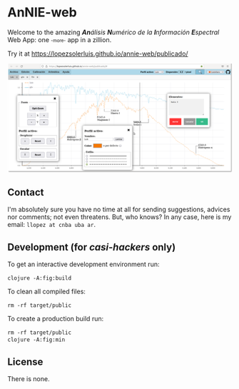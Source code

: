 # AnNIE-web

Welcome to the amazing ***An****álisis* ***N****umérico de la* ***I****nformación* ***E****spectral* Web App: one <font size="1">-more-</font> app in a zillion.

Try it at <https://lopezsolerluis.github.io/annie-web/publicado/>

![Captura de pantalla](https://github.com/lopezsolerluis/annie-web/blob/main/resources/annie-web.png?raw=true)

## Contact

I'm absolutely sure you have no time at all for sending suggestions, advices nor comments; not even threatens. But, who knows? In any case, here is my email: `llopez at cnba uba ar`.

## Development (for *casi-hackers* only)

To get an interactive development environment run:

    clojure -A:fig:build

To clean all compiled files:

    rm -rf target/public

To create a production build run:

	rm -rf target/public
	clojure -A:fig:min


## License

There is none.
